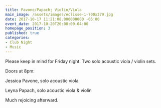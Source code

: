 ```yaml
---
title: Pavone/Papach; Violin/Viola
main_image: /assets/images/eclisse-1-700x379.jpg
date: 2017-10-17 11:21:08.000000000 -05:00
event_date: 2017-10-20T20:00:00-04:00
homepage_position: 3
published: true
categories:
- Club Night
- Music
---
```


<p>Please keep in mind for Friday night. Two solo acoustic viola / violin sets.</p>
<p>Doors at 8pm:</p>
<p>Jessica Pavone, solo acoustic viola</p>
<p>Leyna Papach, solo acoustic viola &amp; violin</p>
<p>Much rejoicing afterward.</p>
